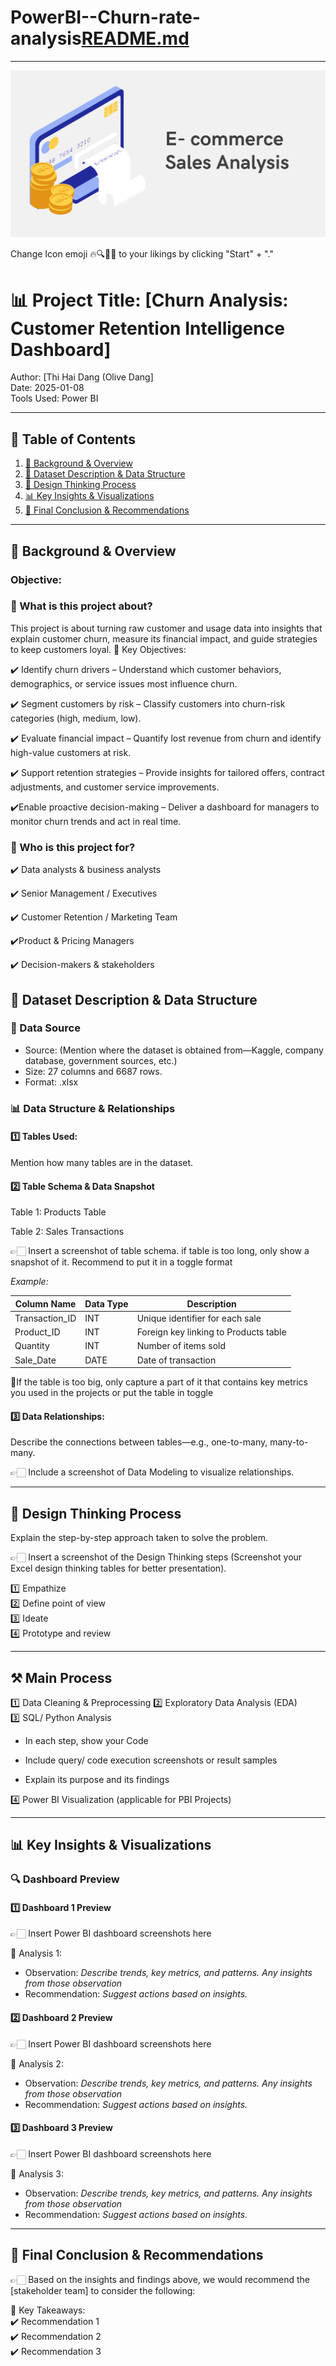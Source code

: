 # PowerBI--Churn-rate-analysis[README.md](https://github.com/user-attachments/files/22024202/README.md)
---
![E-commerce Website_Analysis](https://github.com/Dorothy-Ho-Vy/Sample-Readme-template/blob/0e47d32968459ec80d7d2666fbf5044ac56894e6/1.png)

Change Icon emoji 🔥🔍📘🚩 to your likings by clicking "Start" + "."

# 📊 Project Title: [Churn Analysis: Customer Retention Intelligence Dashboard]  
Author: [Thi Hai Dang (Olive Dang]  
Date: 2025-01-08  
Tools Used:  Power BI 

---

## 📑 Table of Contents  
1. [📌 Background & Overview](#-background--overview)  
2. [📂 Dataset Description & Data Structure](#-dataset-description--data-structure)  
3. [🧠 Design Thinking Process](#-design-thinking-process)  
4. [📊 Key Insights & Visualizations](#-key-insights--visualizations)  
5. [🔎 Final Conclusion & Recommendations](#-final-conclusion--recommendations)

---

## 📌 Background & Overview  

### Objective:
### 📖 What is this project about? 
 
This project is about turning raw customer and usage data into insights that explain customer churn, measure its financial impact, and guide strategies to keep customers loyal.
🎯 Key Objectives:

✔️ Identify churn drivers – Understand which customer behaviors, demographics, or service issues most influence churn. 

✔️ Segment customers by risk – Classify customers into churn-risk categories (high, medium, low). 

✔️ Evaluate financial impact – Quantify lost revenue from churn and identify high-value customers at risk.

✔️ Support retention strategies – Provide insights for tailored offers, contract adjustments, and customer service improvements.

✔️Enable proactive decision-making – Deliver a dashboard for managers to monitor churn trends and act in real time.

### 👤 Who is this project for?  

✔️ Data analysts & business analysts  

✔️ Senior Management / Executives 

✔️ Customer Retention / Marketing Team

✔️Product & Pricing Managers

✔️ Decision-makers & stakeholders  



## 📂 Dataset Description & Data Structure  

### 📌 Data Source  
- Source: (Mention where the dataset is obtained from—Kaggle, company database, government sources, etc.)  
- Size: 27 columns and 6687 rows.
- Format:  .xlsx

### 📊 Data Structure & Relationships  

#### 1️⃣ Tables Used:  
Mention how many tables are in the dataset.  

#### 2️⃣ Table Schema & Data Snapshot  

Table 1: Products Table  






Table 2: Sales Transactions  

👉🏻 Insert a screenshot of table schema. if table is too long, only show a snapshot of it. Recommend to put it in a toggle format


 _Example:_

| Column Name    | Data Type | Description |  
|---------------|----------|-------------|  
| Transaction_ID | INT      | Unique identifier for each sale |  
| Product_ID     | INT      | Foreign key linking to Products table |  
| Quantity       | INT      | Number of items sold |  
| Sale_Date      | DATE     | Date of transaction |  


📌If the table is too big, only capture a part of it that contains key metrics you used in the projects or put the table in toggle

#### 3️⃣ Data Relationships:  
Describe the connections between tables—e.g., one-to-many, many-to-many.  

👉🏻 Include a screenshot of Data Modeling to visualize relationships.  

---

## 🧠 Design Thinking Process  

Explain the step-by-step approach taken to solve the problem.  

👉🏻 Insert a screenshot of the Design Thinking steps (Screenshot your Excel design thinking tables for better presentation).  

1️⃣ Empathize  
2️⃣ Define point of view  
3️⃣ Ideate  
4️⃣ Prototype and review  

---

## ⚒️ Main Process

1️⃣ Data Cleaning & Preprocessing 
2️⃣ Exploratory Data Analysis (EDA)  
3️⃣ SQL/ Python Analysis 

- In each step, show your Code

- Include query/ code execution screenshots or result samples

- Explain its purpose and its findings


4️⃣ Power BI Visualization  (applicable for PBI Projects)

---

## 📊 Key Insights & Visualizations  

### 🔍 Dashboard Preview  

#### 1️⃣ Dashboard 1 Preview  
👉🏻 Insert Power BI dashboard screenshots here  

📌 Analysis 1:  
- Observation: _Describe trends, key metrics, and patterns. Any insights from those observation_  
- Recommendation: _Suggest actions based on insights._  

#### 2️⃣ Dashboard 2 Preview  
👉🏻 Insert Power BI dashboard screenshots here

📌 Analysis 2:   
- Observation: _Describe trends, key metrics, and patterns. Any insights from those observation_  
- Recommendation: _Suggest actions based on insights._  

#### 3️⃣ Dashboard 3 Preview  
👉🏻 Insert Power BI dashboard screenshots here  

📌 Analysis 3:  
- Observation: _Describe trends, key metrics, and patterns. Any insights from those observation_  
- Recommendation: _Suggest actions based on insights._  

---

## 🔎 Final Conclusion & Recommendations  

👉🏻 Based on the insights and findings above, we would recommend the [stakeholder team] to consider the following:  

📌 Key Takeaways:  
✔️ Recommendation 1  
✔️ Recommendation 2  
✔️ Recommendation 3
